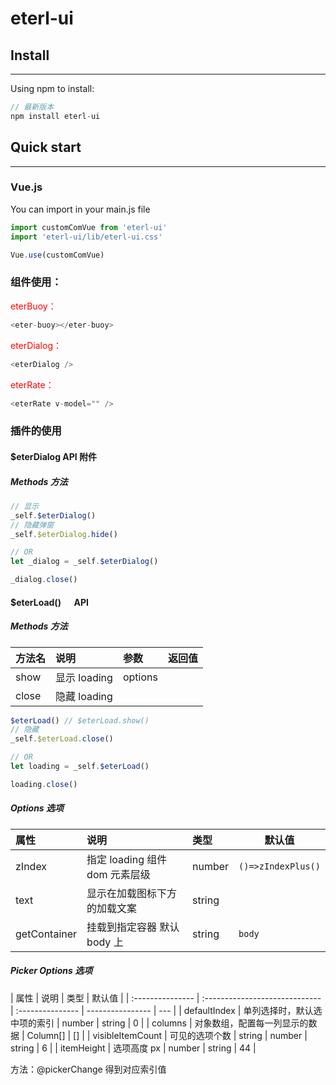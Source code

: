 # eterl-ui

## Install

---

Using npm to install:

```javascript
// 最新版本
npm install eterl-ui
```

## Quick start

---

<h3>Vue.js</h3>
You can import in your main.js file

```javascript
import customComVue from 'eterl-ui'
import 'eterl-ui/lib/eterl-ui.css'

Vue.use(customComVue)
```

### 组件使用：

<p style="color: red;cursor: pointer">eterBuoy：</p>

```javascript
<eter-buoy></eter-buoy>
```

<p style="color: red;cursor: pointer">eterDialog：</p>

```javascript
<eterDialog />
```

<p style="color: red;cursor: pointer">eterRate：</p>

```javascript
<eterRate v-model="" />
```

### 插件的使用

#### $eterDialog API 附件

##### Methods 方法

```javascript
// 显示
_self.$eterDialog()
// 隐藏弹窗
_self.$eterDialog.hide()

// OR
let _dialog = _self.$eterDialog()

_dialog.close()
```

#### $eterLoad() &emsp; API

##### Methods 方法

| 方法名 | 说明         | 参数    | 返回值 |
| :----- | :----------- | :------ | ------ |
| show   | 显示 loading | options |
| close  | 隐藏 loading |         |

```javascript
$eterLoad() // $eterLoad.show()
// 隐藏
_self.$eterLoad.close()

// OR
let loading = _self.$eterLoad()

loading.close()
```

##### Options 选项

| 属性         | 说明                           | 类型   | 默认值             |
| :----------- | :----------------------------- | :----- | ------------------ |
| zIndex       | 指定 loading 组件 dom 元素层级 | number | `()=>zIndexPlus()` |
| text         | 显示在加载图标下方的加载文案   | string |                    |
| getContainer | 挂载到指定容器 默认 body 上    | string | `body`             |

##### Picker Options 选项

| 属性             | 说明                           | 类型             | 默认值           |
| :--------------- | :----------------------------- | :--------------- | ---------------- | --- |
| defaultIndex     | 单列选择时，默认选中项的索引   | number \| string | 0                |
| columns          | 对象数组，配置每一列显示的数据 | Column[]         | []               |
| visibleItemCount | 可见的选项个数                 | string           | number \| string | 6   |
| itemHeight       | 选项高度 px                    | number \| string | 44               |

方法：@pickerChange 得到对应索引值
